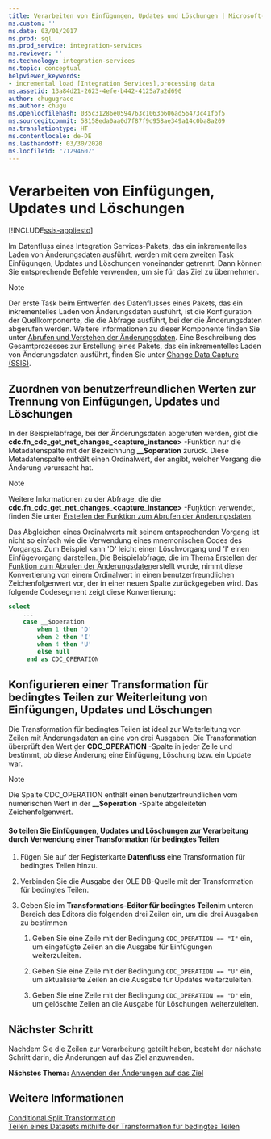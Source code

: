 ```yaml
---
title: Verarbeiten von Einfügungen, Updates und Löschungen | Microsoft-Dokumentation
ms.custom: ''
ms.date: 03/01/2017
ms.prod: sql
ms.prod_service: integration-services
ms.reviewer: ''
ms.technology: integration-services
ms.topic: conceptual
helpviewer_keywords:
- incremental load [Integration Services],processing data
ms.assetid: 13a84d21-2623-4efe-b442-4125a7a2d690
author: chugugrace
ms.author: chugu
ms.openlocfilehash: 035c31286e0594763c1063b606ad56473c41fbf5
ms.sourcegitcommit: 58158eda0aa0d7f87f9d958ae349a14c0ba8a209
ms.translationtype: HT
ms.contentlocale: de-DE
ms.lasthandoff: 03/30/2020
ms.locfileid: "71294607"
---
```

# <a name="process-inserts-updates-and-deletes"></a>Verarbeiten von Einfügungen, Updates und Löschungen

[!INCLUDE[ssis-appliesto](../../includes/ssis-appliesto-ssvrpluslinux-asdb-asdw-xxx.md)]


  Im Datenfluss eines Integration Services-Pakets, das ein inkrementelles Laden von Änderungsdaten ausführt, werden mit dem zweiten Task Einfügungen, Updates und Löschungen voneinander getrennt. Dann können Sie entsprechende Befehle verwenden, um sie für das Ziel zu übernehmen.  
  
> [!NOTE]  
>  Der erste Task beim Entwerfen des Datenflusses eines Pakets, das ein inkrementelles Laden von Änderungsdaten ausführt, ist die Konfiguration der Quellkomponente, die die Abfrage ausführt, bei der die Änderungsdaten abgerufen werden. Weitere Informationen zu dieser Komponente finden Sie unter [Abrufen und Verstehen der Änderungsdaten](../../integration-services/change-data-capture/retrieve-and-understand-the-change-data.md). Eine Beschreibung des Gesamtprozesses zur Erstellung eines Pakets, das ein inkrementelles Laden von Änderungsdaten ausführt, finden Sie unter [Change Data Capture &#40;SSIS&#41;](../../integration-services/change-data-capture/change-data-capture-ssis.md).  
  
## <a name="associating-friendly-values-to-separate-inserts-updates-and-deletes"></a>Zuordnen von benutzerfreundlichen Werten zur Trennung von Einfügungen, Updates und Löschungen  
 In der Beispielabfrage, bei der Änderungsdaten abgerufen werden, gibt die **cdc.fn_cdc_get_net_changes_<capture_instance>** -Funktion nur die Metadatenspalte mit der Bezeichnung **__$operation** zurück. Diese Metadatenspalte enthält einen Ordinalwert, der angibt, welcher Vorgang die Änderung verursacht hat.  
  
> [!NOTE]  
>  Weitere Informationen zu der Abfrage, die die **cdc.fn_cdc_get_net_changes_<capture_instance>** -Funktion verwendet, finden Sie unter [Erstellen der Funktion zum Abrufen der Änderungsdaten](../../integration-services/change-data-capture/create-the-function-to-retrieve-the-change-data.md).  
  
 Das Abgleichen eines Ordinalwerts mit seinem entsprechenden Vorgang ist nicht so einfach wie die Verwendung eines mnemonischen Codes des Vorgangs. Zum Beispiel kann 'D' leicht einen Löschvorgang und 'I' einen Einfügevorgang darstellen. Die Beispielabfrage, die im Thema [Erstellen der Funktion zum Abrufen der Änderungsdaten](../../integration-services/change-data-capture/create-the-function-to-retrieve-the-change-data.md)erstellt wurde, nimmt diese Konvertierung von einem Ordinalwert in einen benutzerfreundlichen Zeichenfolgenwert vor, der in einer neuen Spalte zurückgegeben wird. Das folgende Codesegment zeigt diese Konvertierung:  
  
```sql
select   
    ...  
    case __$operation  
        when 1 then 'D'  
        when 2 then 'I'  
        when 4 then 'U'  
        else null  
     end as CDC_OPERATION  
```  
  
## <a name="configuring-a-conditional-split-transformation-to-direct-inserts-updates-and-deletes"></a>Konfigurieren einer Transformation für bedingtes Teilen zur Weiterleitung von Einfügungen, Updates und Löschungen  
 Die Transformation für bedingtes Teilen ist ideal zur Weiterleitung von Zeilen mit Änderungsdaten an eine von drei Ausgaben. Die Transformation überprüft den Wert der **CDC_OPERATION** -Spalte in jeder Zeile und bestimmt, ob diese Änderung eine Einfügung, Löschung bzw. ein Update war.  
  
> [!NOTE]  
>  Die Spalte CDC_OPERATION enthält einen benutzerfreundlichen vom numerischen Wert in der **__$operation** -Spalte abgeleiteten Zeichenfolgenwert.  
  
#### <a name="to-split-inserts-updates-and-deletes-for-processing-by-using-a-conditional-split-transformation"></a>So teilen Sie Einfügungen, Updates und Löschungen zur Verarbeitung durch Verwendung einer Transformation für bedingtes Teilen  
  
1.  Fügen Sie auf der Registerkarte **Datenfluss** eine Transformation für bedingtes Teilen hinzu.  
  
2.  Verbinden Sie die Ausgabe der OLE DB-Quelle mit der Transformation für bedingtes Teilen.  
  
3.  Geben Sie im **Transformations-Editor für bedingtes Teilen**im unteren Bereich des Editors die folgenden drei Zeilen ein, um die drei Ausgaben zu bestimmen  
  
    1.  Geben Sie eine Zeile mit der Bedingung `CDC_OPERATION == "I"` ein, um eingefügte Zeilen an die Ausgabe für Einfügungen weiterzuleiten.  
  
    2.  Geben Sie eine Zeile mit der Bedingung `CDC_OPERATION == "U"` ein, um aktualisierte Zeilen an die Ausgabe für Updates weiterzuleiten.  
  
    3.  Geben Sie eine Zeile mit der Bedingung `CDC_OPERATION == "D"` ein, um gelöschte Zeilen an die Ausgabe für Löschungen weiterzuleiten.  
  
## <a name="next-step"></a>Nächster Schritt  
 Nachdem Sie die Zeilen zur Verarbeitung geteilt haben, besteht der nächste Schritt darin, die Änderungen auf das Ziel anzuwenden.  
  
 **Nächstes Thema:** [Anwenden der Änderungen auf das Ziel](../../integration-services/change-data-capture/apply-the-changes-to-the-destination.md)  
  
## <a name="see-also"></a>Weitere Informationen  
 [Conditional Split Transformation](../../integration-services/data-flow/transformations/conditional-split-transformation.md)   
 [Teilen eines Datasets mithilfe der Transformation für bedingtes Teilen](../../integration-services/data-flow/transformations/split-a-dataset-by-using-the-conditional-split-transformation.md)  
  
  
